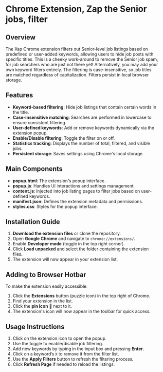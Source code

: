 # Chrome Extension, Zap the Senior jobs, filter

## Overview

The Xap Chrome extension filters out Senior-level job listings based on predefined or user-added keywords, allowing users to hide job posts with specific titles. This is a cheeky work-around to remove the Senior job spam, for job searchers who are just not there yet! Alternatively, you may add your own keyword filters entirely. The filtering is case-insensitive, so job titles are matched regardless of capitalization. Filters persist in local browser storage.

## Features

- **Keyword-based filtering**: Hide job listings that contain certain words in the title.
- **Case-insensitive matching**: Searches are performed in lowercase to ensure consistent filtering.
- **User-defined keywords**: Add or remove keywords dynamically via the extension popup.
- **Enable/Disable filtering**: Toggle the filter on or off.
- **Statistics tracking**: Displays the number of total, filtered, and visible jobs.
- **Persistent storage**: Saves settings using Chrome's local storage.

## Main Components

- **popup.html**: The extension's popup interface.
- **popup.js**: Handles UI interactions and settings management.
- **content.js**: Injected into job listing pages to filter jobs based on user-defined keywords.
- **manifest.json**: Defines the extension metadata and permissions.
- **styles.css**: Styles for the popup interface.

## Installation Guide

1. **Download the extension files** or clone the repository.
2. Open **Google Chrome** and navigate to `chrome://extensions/`.
3. Enable **Developer mode** (toggle in the top right corner).
4. Click **Load unpacked** and select the folder containing the extension files.
5. The extension will now appear in your extension list.

## Adding to Browser Hotbar

To make the extension easily accessible:

1. Click the **Extensions** button (puzzle icon) in the top right of Chrome.
2. Find your extension in the list.
3. Click the **pin icon** 📌 next to it.
4. The extension's icon will now appear in the toolbar for quick access.

## Usage Instructions

1. Click on the extension icon to open the popup.
2. Use the toggle to enable/disable job filtering.
3. Add new keywords by typing in the input box and pressing **Enter**.
4. Click on a keyword’s `X` to remove it from the filter list.
5. Use the **Apply Filters** button to refresh the filtering process.
6. Click **Refresh Page** if needed to reload the listings.

